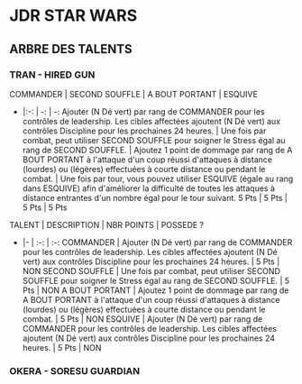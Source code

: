 # **JDR STAR WARS**

## **ARBRE DES TALENTS**

### TRAN - HIRED GUN

COMMANDER | SECOND SOUFFLE | A BOUT PORTANT |  ESQUIVE
- |:-: | -: | -:
Ajouter (N Dé vert) par rang de COMMANDER pour les contrôles de leadership. Les cibles affectées ajoutent (N Dé vert) aux contrôles Discipline pour les prochaines 24 heures.  | Une fois par combat, peut utiliser SECOND SOUFFLE pour soigner le Stress égal au rang de SECOND SOUFFLE. | Ajoutez 1 point de dommage par rang de A BOUT PORTANT à l'attaque d'un coup réussi d'attaques à distance (lourdes) ou (légères) effectuées à courte distance ou pendant le combat.  | Une fois par tour, vous pouvez utiliser ESQUIVE (égale au rang dans ESQUIVE) afin d'améliorer la difficulté de toutes les attaques à distance entrantes d'un nombre égal pour le tour suivant.
5 Pts | 5 Pts | 5 Pts | 5 Pts

TALENT | DESCRIPTION | NBR POINTS  | POSSEDE ?
- |- | :-: | :-:
COMMANDER  | Ajouter (N Dé vert) par rang de COMMANDER pour les contrôles de leadership. Les cibles affectées ajoutent (N Dé vert) aux contrôles Discipline pour les prochaines 24 heures.  | 5 Pts | NON
SECOND SOUFFLE  | Une fois par combat, peut utiliser SECOND SOUFFLE pour soigner le Stress égal au rang de SECOND SOUFFLE. | 5 Pts | NON
A BOUT PORTANT  | Ajoutez 1 point de dommage par rang de A BOUT PORTANT à l'attaque d'un coup réussi d'attaques à distance (lourdes) ou (légères) effectuées à courte distance ou pendant le combat. | 5 Pts | NON
ESQUIVE  | Ajouter (N Dé vert) par rang de COMMANDER pour les contrôles de leadership. Les cibles affectées ajoutent (N Dé vert) aux contrôles Discipline pour les prochaines 24 heures.  | 5 Pts | NON


### OKERA - SORESU GUARDIAN

